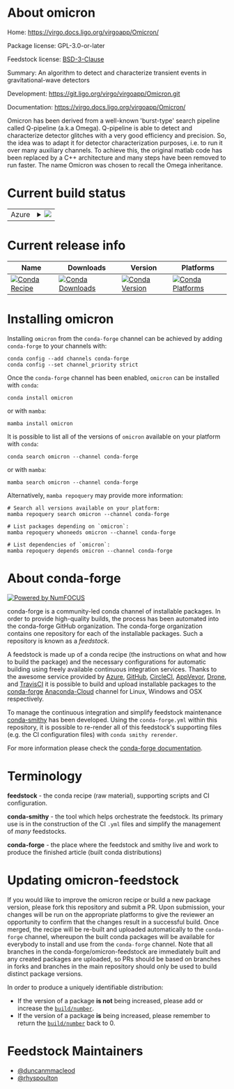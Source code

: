 About omicron
=============

Home: https://virgo.docs.ligo.org/virgoapp/Omicron/

Package license: GPL-3.0-or-later

Feedstock license: [BSD-3-Clause](https://github.com/conda-forge/omicron-feedstock/blob/main/LICENSE.txt)

Summary: An algorithm to detect and characterize transient events in gravitational-wave detectors

Development: https://git.ligo.org/virgo/virgoapp/Omicron.git

Documentation: https://virgo.docs.ligo.org/virgoapp/Omicron/

Omicron has been derived from a well-known 'burst-type' search pipeline
called Q-pipeline (a.k.a Omega).  Q-pipeline is able to detect and
characterize detector glitches with a very good efficiency and precision.
So, the idea was to adapt it for detector characterization purposes,
i.e. to run it over many auxiliary channels.  To achieve this, the
original matlab code has been replaced by a C++ architecture and many
steps have been removed to run faster.  The name Omicron was chosen to
recall the Omega inheritance.


Current build status
====================


<table>
    
  <tr>
    <td>Azure</td>
    <td>
      <details>
        <summary>
          <a href="https://dev.azure.com/conda-forge/feedstock-builds/_build/latest?definitionId=8796&branchName=main">
            <img src="https://dev.azure.com/conda-forge/feedstock-builds/_apis/build/status/omicron-feedstock?branchName=main">
          </a>
        </summary>
        <table>
          <thead><tr><th>Variant</th><th>Status</th></tr></thead>
          <tbody><tr>
              <td>linux_64</td>
              <td>
                <a href="https://dev.azure.com/conda-forge/feedstock-builds/_build/latest?definitionId=8796&branchName=main">
                  <img src="https://dev.azure.com/conda-forge/feedstock-builds/_apis/build/status/omicron-feedstock?branchName=main&jobName=linux&configuration=linux_64_" alt="variant">
                </a>
              </td>
            </tr><tr>
              <td>osx_64</td>
              <td>
                <a href="https://dev.azure.com/conda-forge/feedstock-builds/_build/latest?definitionId=8796&branchName=main">
                  <img src="https://dev.azure.com/conda-forge/feedstock-builds/_apis/build/status/omicron-feedstock?branchName=main&jobName=osx&configuration=osx_64_" alt="variant">
                </a>
              </td>
            </tr><tr>
              <td>osx_arm64</td>
              <td>
                <a href="https://dev.azure.com/conda-forge/feedstock-builds/_build/latest?definitionId=8796&branchName=main">
                  <img src="https://dev.azure.com/conda-forge/feedstock-builds/_apis/build/status/omicron-feedstock?branchName=main&jobName=osx&configuration=osx_arm64_" alt="variant">
                </a>
              </td>
            </tr>
          </tbody>
        </table>
      </details>
    </td>
  </tr>
</table>

Current release info
====================

| Name | Downloads | Version | Platforms |
| --- | --- | --- | --- |
| [![Conda Recipe](https://img.shields.io/badge/recipe-omicron-green.svg)](https://anaconda.org/conda-forge/omicron) | [![Conda Downloads](https://img.shields.io/conda/dn/conda-forge/omicron.svg)](https://anaconda.org/conda-forge/omicron) | [![Conda Version](https://img.shields.io/conda/vn/conda-forge/omicron.svg)](https://anaconda.org/conda-forge/omicron) | [![Conda Platforms](https://img.shields.io/conda/pn/conda-forge/omicron.svg)](https://anaconda.org/conda-forge/omicron) |

Installing omicron
==================

Installing `omicron` from the `conda-forge` channel can be achieved by adding `conda-forge` to your channels with:

```
conda config --add channels conda-forge
conda config --set channel_priority strict
```

Once the `conda-forge` channel has been enabled, `omicron` can be installed with `conda`:

```
conda install omicron
```

or with `mamba`:

```
mamba install omicron
```

It is possible to list all of the versions of `omicron` available on your platform with `conda`:

```
conda search omicron --channel conda-forge
```

or with `mamba`:

```
mamba search omicron --channel conda-forge
```

Alternatively, `mamba repoquery` may provide more information:

```
# Search all versions available on your platform:
mamba repoquery search omicron --channel conda-forge

# List packages depending on `omicron`:
mamba repoquery whoneeds omicron --channel conda-forge

# List dependencies of `omicron`:
mamba repoquery depends omicron --channel conda-forge
```


About conda-forge
=================

[![Powered by
NumFOCUS](https://img.shields.io/badge/powered%20by-NumFOCUS-orange.svg?style=flat&colorA=E1523D&colorB=007D8A)](https://numfocus.org)

conda-forge is a community-led conda channel of installable packages.
In order to provide high-quality builds, the process has been automated into the
conda-forge GitHub organization. The conda-forge organization contains one repository
for each of the installable packages. Such a repository is known as a *feedstock*.

A feedstock is made up of a conda recipe (the instructions on what and how to build
the package) and the necessary configurations for automatic building using freely
available continuous integration services. Thanks to the awesome service provided by
[Azure](https://azure.microsoft.com/en-us/services/devops/), [GitHub](https://github.com/),
[CircleCI](https://circleci.com/), [AppVeyor](https://www.appveyor.com/),
[Drone](https://cloud.drone.io/welcome), and [TravisCI](https://travis-ci.com/)
it is possible to build and upload installable packages to the
[conda-forge](https://anaconda.org/conda-forge) [Anaconda-Cloud](https://anaconda.org/)
channel for Linux, Windows and OSX respectively.

To manage the continuous integration and simplify feedstock maintenance
[conda-smithy](https://github.com/conda-forge/conda-smithy) has been developed.
Using the ``conda-forge.yml`` within this repository, it is possible to re-render all of
this feedstock's supporting files (e.g. the CI configuration files) with ``conda smithy rerender``.

For more information please check the [conda-forge documentation](https://conda-forge.org/docs/).

Terminology
===========

**feedstock** - the conda recipe (raw material), supporting scripts and CI configuration.

**conda-smithy** - the tool which helps orchestrate the feedstock.
                   Its primary use is in the construction of the CI ``.yml`` files
                   and simplify the management of *many* feedstocks.

**conda-forge** - the place where the feedstock and smithy live and work to
                  produce the finished article (built conda distributions)


Updating omicron-feedstock
==========================

If you would like to improve the omicron recipe or build a new
package version, please fork this repository and submit a PR. Upon submission,
your changes will be run on the appropriate platforms to give the reviewer an
opportunity to confirm that the changes result in a successful build. Once
merged, the recipe will be re-built and uploaded automatically to the
`conda-forge` channel, whereupon the built conda packages will be available for
everybody to install and use from the `conda-forge` channel.
Note that all branches in the conda-forge/omicron-feedstock are
immediately built and any created packages are uploaded, so PRs should be based
on branches in forks and branches in the main repository should only be used to
build distinct package versions.

In order to produce a uniquely identifiable distribution:
 * If the version of a package **is not** being increased, please add or increase
   the [``build/number``](https://docs.conda.io/projects/conda-build/en/latest/resources/define-metadata.html#build-number-and-string).
 * If the version of a package **is** being increased, please remember to return
   the [``build/number``](https://docs.conda.io/projects/conda-build/en/latest/resources/define-metadata.html#build-number-and-string)
   back to 0.

Feedstock Maintainers
=====================

* [@duncanmmacleod](https://github.com/duncanmmacleod/)
* [@rhyspoulton](https://github.com/rhyspoulton/)

